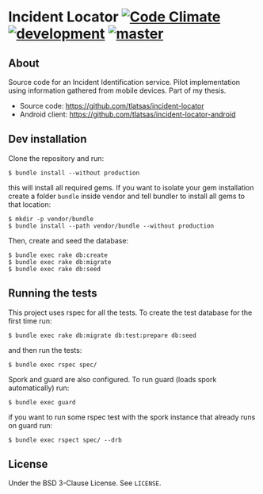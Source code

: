 Incident Locator [![Code Climate][ccbadge]][ccrepo] [![development][cidev]][cirepo] [![master][cimaster]][cirepo]
================

About
-----

Source code for an Incident Identification service.
Pilot implementation using information gathered from mobile devices.
Part of my thesis.

* Source code: https://github.com/tlatsas/incident-locator
* Android client: https://github.com/tlatsas/incident-locator-android


Dev installation
----------------

Clone the repository and run:

    $ bundle install --without production

this will install all required gems. If you want to isolate your gem installation
create a folder `bundle` inside vendor and tell bundler to install all gems to that
location:

    $ mkdir -p vendor/bundle
    $ bundle install --path vendor/bundle --without production

Then, create and seed the database:

    $ bundle exec rake db:create
    $ bundle exec rake db:migrate
    $ bundle exec rake db:seed


Running the tests
-----------------

This project uses rspec for all the tests. To create the test database for
the first time run:

    $ bundle exec rake db:migrate db:test:prepare db:seed

and then run the tests:

    $ bundle exec rspec spec/

Spork and guard are also configured. To run guard (loads spork automatically) run:

    $ bundle exec guard

if you want to run some rspec test with the spork instance that already runs on
guard run:

    $ bundle exec rspect spec/ --drb


License
-------
Under the BSD 3-Clause License. See `LICENSE`.


[ccrepo]: https://codeclimate.com/github/tlatsas/incident-locator
[ccbadge]: https://codeclimate.com/badge.png
[cimaster]: https://secure.travis-ci.org/tlatsas/incident-locator.png?branch=master
[cidev]: https://secure.travis-ci.org/tlatsas/incident-locator.png?branch=development
[cirepo]: http://travis-ci.org/tlatsas/incident-locator
